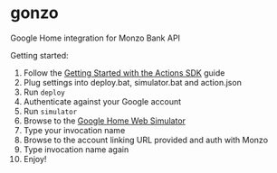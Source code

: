 # gonzo
Google Home integration for Monzo Bank API

Getting started:

1. Follow the [Getting Started with the Actions SDK](https://developers.google.com/actions/develop/sdk/getting-started) guide
2. Plug settings into deploy.bat, simulator.bat and action.json
3. Run `deploy`
4. Authenticate against your Google account
5. Run `simulator`
6. Browse to the [Google Home Web Simulator](https://developers.google.com/actions/tools/web-simulator)
7. Type your invocation name
8. Browse to the account linking URL provided and auth with Monzo
9. Type invocation name again
10. Enjoy!